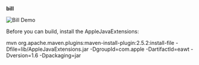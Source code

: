 **bill**

![Bill Demo](https://raw.githubusercontent.com/chriskearney/bill/master/bill_mac_demo.png "Bill Mac Demo")

Before you can build, install the AppleJavaExtensions:

mvn org.apache.maven.plugins:maven-install-plugin:2.5.2:install-file -Dfile=lib/AppleJavaExtensions.jar -DgroupId=com.apple -DartifactId=eawt -Dversion=1.6 -Dpackaging=jar
